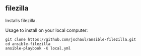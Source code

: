 ## filezilla

Installs filezilla. 

Usage to install on your local computer:
 
```
git clone https://github.com/jschaul/ansible-filezilla.git
cd ansible-filezilla 
ansible-playbook -K local.yml
```


